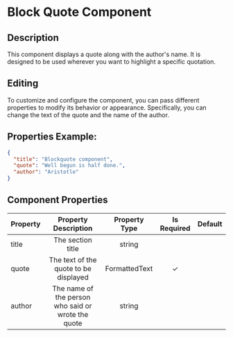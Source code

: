 # Block Quote Component

## Description

This component displays a quote along with the author's name. It is designed to be used wherever you want to highlight a specific quotation.

## Editing

To customize and configure the component, you can pass different properties to modify its behavior or appearance. Specifically, you can change the text of the quote and the name of the author.

## Properties Example:

```json
{
  "title": "Blockquote component",
  "quote": "Well begun is half done.",
  "author": "Aristotle"
}
```

## Component Properties

| Property |                Property Description                | Property Type | Is Required | Default |
| :------- | :------------------------------------------------: | :-----------: | :---------: | :-----: |
| title    |                 The section title                  |    string     |             |         |
| quote    |       The text of the quote to be displayed        | FormattedText |      ✓      |         |
| author   | The name of the person who said or wrote the quote |    string     |             |         |
